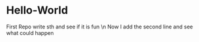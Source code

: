 # Hello-World
First Repo
write sth and see if it is fun \n
Now I add the second line and see what could happen


